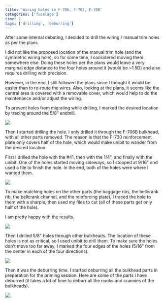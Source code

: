 ```yaml
---
title: 'Wiring holes in F-706, F-707, F-708'
categories: ['fuselage']
time: 2
tags: ['drilling', 'deburring']
---
```


After some internal debating, I decided to drill the wiring / manual trim holes as per the plans. 

<!-- more -->

I did not like the proposed location of the manual trim hole (and the symmetric wiring hole), so for some time, I considered moving them somewhere else. Doing these holes per the plans would leave a very marginal edge distance to the four holes around it (would be ~1.5D) and also requires drilling with precision.

However, in the end, I still followed the plans since I thought it would be easier than to re-route the wires. Also, looking at the plans, it seems like the central area is covered with a removable cover, which would help to do the maintenance and/or adjust the wiring.

To prevent holes from migrating while drilling, I marked the desired location by tracing around the 5/8" endmill.

![](0-f706-marking-the-hole-with-an-endmill.jpeg)

Then I started drilling the hole. I only drilled it through the F-706B bulkhead, with all other parts removed. The reason is that the F-730 reinforcement plate only covers half of the hole, which would make unibit to wander from the desired location. 

First I drilled the hole with the #41, then with the 1/4", and finally with the unibit. One of the holes started moving sideways, so I stopped at 9/16" and used a file to finish the hole. In the end, both of the holes were where I wanted them.

![](1-both-holes-drilled.jpeg)

To make matching holes on the other parts (the baggage ribs, the bellcrank rib, the bellcrank channel, and the reinforcing plate), I traced the hole to them with a sharpie, then used my files to cut (all of these parts get only half of the hole).

I am pretty happy with the results.

![](2-all-parts-are-drilled.jpeg)

Then I drilled 5/8" holes through other bulkheads. The location of these holes is not as critical, so I used unibit to drill them. To make sure the holes don't move too far away, I marked the four edges of the holes (5/16" from the center in each of the four directions).

![](3-f707-f708-holes-drilled.jpeg)

Then it was the deburring time. I started deburring all the bulkhead parts in preparation for the priming session. Here are some of the parts I have deburred (it takes a lot of time to deburr all the nooks and crannies of the bulkheads).

![](4-deburred-parts.jpeg)
